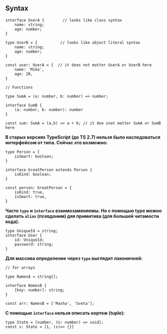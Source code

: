 ## Syntax

```
interface UserA {        // looks like class syntax
    name: string;
    age: number;
}

type UserB = {          // looks like object literal syntax
    name: string;
    age: number;
}

const user: UserA = {  // it does not matter UserA or UserB here
    name: 'Mike',
    age: 20,
}

// Functions

type SumA = (a: number, b: number) => number;

interface SumB {
    (a: number, b: number): number
}

const sum: SumA = (a,b) => a + b; // it doe snot matter SumA or SumB here
```

**В старых версиях TypeScript (до TS 2.7) нельзя было наследоваться интерфейсом от типа. Сейчас это возможно:**

```
type Person = {
    isSmart: boolean;
}

interface GreatPerson extends Person {
    isKind: boolean;
}

const person: GreatPerson = {
    isKind: true,
    isSmart: true,
}
```

**Часто `type` и `interface` взаимозаменяемы. Но с помощью type можно сделать `alias` (псевдоним) дяя примитива (для большей читамости кода).**
```
type UniqueId = string;
interface User {
    id: UniqueId;
    password: string;
}
```

**Для массива определение через `type` выглядит лаконичней:**
```
// for arrays 

type NamesA = string[];

interface NamesB {
    [key: number]: string;
}

const arr: NamesB = ['Masha', 'Sveta'];
```

**С помощью `interface` нельзя описать кортеж (tuple):**
```
type State = [number, (n: number) => void];
const s: State = [1, (s)=> {}]
```









